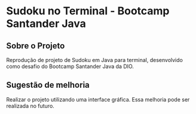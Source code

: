 # Sudoku no Terminal - Bootcamp Santander Java

## Sobre o Projeto
Reprodução de projeto de Sudoku em Java para terminal, desenvolvido como desafio do Bootcamp Santander Java da DIO.

## Sugestão de melhoria
Realizar o projeto utilizando uma interface gráfica. Essa melhoria pode ser realizada no futuro.
